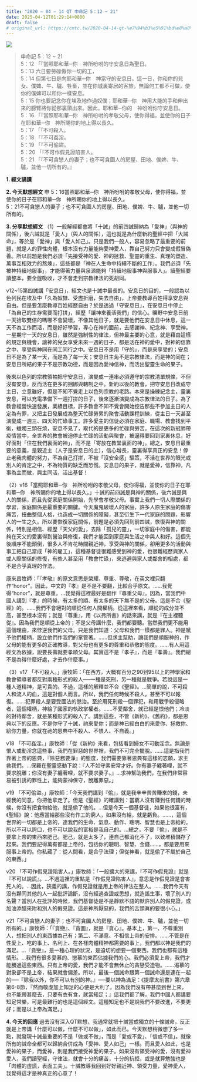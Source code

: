```yaml
---
title: "2020 – 04 – 14 QT 申命記 5：12 ~ 21"
date: 2025-04-12T01:29:14+0800
draft: false
# original_url: https://cmtc.tw/2020-04-14-qt-%e7%94%b3%e5%91%bd%e8%a8%98-5%ef%bc%9a12-21
---
```


![](/images/qt.jpg)
> 申命記 5：12 ~ 21  
> 5：12 「『當照耶和華─你　神所吩咐的守安息日為聖日。  
> 5：13 六日要勞碌做你一切的工，  
> 5：14 但第七日是向耶和華─你　神當守的安息日。這一日，你和你的兒女、僕婢、牛、驢、牲畜，並在你城裏寄居的客旅，無論何工都不可做，使你的僕婢可以和你一樣安息。  
> 5：15 你也要記念你在埃及地作過奴僕；耶和華─你　神用大能的手和伸出來的膀臂將你從那裏領出來。因此，耶和華─你的　神吩咐你守安息日。  
> 5：16 「『當照耶和華─你　神所吩咐的孝敬父母，使你得福，並使你的日子在耶和華─你　神所賜你的地上得以長久。  
> 5：17 「『不可殺人。  
> 5：18 「『不可姦淫。  
> 5：19 「『不可偷盜。  
> 5：20 「『不可作假見證陷害人。  
> 5：21 「『不可貪戀人的妻子；也不可貪圖人的房屋、田地、僕婢、牛、驢，並他一切所有的。』

**1. 經文誦讀**

**2.  今天默想經文**
申 5：16當照耶和華─你　神所吩咐的孝敬父母，使你得福，並使你的日子在耶和華─你　神所賜你的地上得以長久。  
5：21不可貪戀人的妻子；也不可貪圖人的房屋、田地、僕婢、牛、驢，並他一切所有的。

**3. 分享默想經文**
（1）一般解經都會將「十誡」的前四誡歸納為「愛神」（與神的關係），後六誡就是「愛人」（與人的關係），這也就是為什麼新約聖經中把「大誡命」，等於是「愛神」與「愛人如己」。只是我們一般人，容易忽略了最重要的前題，就是人的罪性肉體，根本沒有力量能夠愛神愛人，靠自己努力只會變成假冒偽善。所以前題是我們必須「先接受神的愛、神的拯救、聖靈的重生、真理的塑造、萬事互相效力的熬煉」，這些都是「神在人生命中持續不斷的工作」。我們必須「先被神持續地服事」，才能得著力量與泉源能夠「持續地服事神與服事人」。讀聖經要讀整本，要全盤吸收，才不會走到宗教律法的死胡同。

v12\~15第四誡講「安息日」，經文也是十誡中最長的。安息日的目的，一般認為以色列民在埃及中「久為奴隸、受盡折磨，失去自由」，上帝要教導百姓得享安息與自由。但是要怎麼教導百姓經歷自由？於是透過「守安息日」，在安息日中停止「為自己的生存需要而打拼」，經歷「讓神來養活我們」的信心。曠野中安息日前一天拾取雙倍的嗎哪不會變壞，不像其他日子，就是要他們在安息日中休息，這一天不為工作而活，而是好好學習，專心在神的面前，去感謝神、紀念神、享受神。一星期守一天的安息日，雖然是強制性的律法，但神最主要的心意，就是藉由這樣的規定與機會，讓神的兒女享受未來一週的日子，都是活在神的愛中，對神的信靠之中，享受與神同在同工同行之中。安息日不是用「守的」，而是來享受的；安息日不是為了某一天，而是為了每一天；安息日主角不是宗教律法，而是神的同在；安息日所結的果子不是宗教功德，而是因為愛神信神，而活出聖靈生命的果子。

後來以色列的宗教領袖把守安息日，演變成一連串必須遵守的宗教清單規條，不但沒有安息，反而活在更多的捆綁與轄制之中。新約以後的教會，把守安息日改成守主日，立意雖好，但是不知不覺走上以色列宗教的老路。本來是操練紀念主，靈裏安息，可以充電準備下一週打拼的日子，後來逐漸演變成為宗教律法的日子。為了教會經營快速發展，業績目標，許多教會不知不覺會開始控告那些不參加主日的人定為有罪，又把主日發展成為整天忙碌勞累的聚會活動課程訓練，從主日一天甚至演變成一週三、四天的忙碌事工。許多愛主的信徒必須在家庭、職場、教會找到平衡，蠟燭三頭在燒，安息不見了，取代的是更多的忙碌與勞苦。在這次的新冠肺帶疫情當中，全世界的教會被迫停止忙碌的活動與聚會，被逼得要回到家裏休息，好好面對「住在我們裏面的神」，而不是「寄放在教堂裏面的神」。總之，安息日最重要的意義，是親近主（人子是安息日的主），信心增長，靈裏得享真正的安息！停止老我肉體的努力，不為自己打拼，不被「沒安全感」驅策，不活在世界的眼光或別人的肯定之中，不為物質的缺乏而恐慌。安息日的果子，就是愛神，信靠神，凡事為主而做，與主同活，活出基督！

（2）v16「當照耶和華─你　神所吩咐的孝敬父母，使你得福，並使你的日子在耶和華─你　神所賜你的地上得以長久。」十誡的前四誡是與神的關係，後六誡是與人的關係，而且先從家庭關係開始，先學會孝敬父母。事實上我們一切人際關係的學習，家庭關係是最重要的關鍵。今天魔鬼破壞人的家庭，許多人原生家庭的傷害痛苦，扭曲整個人格，也造成一切關係的障礙，甚至衍生下一代家庭的問題，影響人的一生之久。所以要恢復家庭關係，前題是必須先回到前四誡，恢復與神的關係，特別是相信、經歷「天父的愛」，去除「孤兒的靈」，一切家庭中的傷害，都能夠在天父的愛裏得到醫治與修復，我們才能回到家庭與生活之中與人和好。這個先後順序不能顛倒，很多人不肯花時間親近神，享受與神的關係，卻用更多的活動與事工把自己當成「神的雇工」，這種基督徒很難感受到神的愛，也很難經歷與家人或人際關係的修復，有些人甚至用「教會忙碌」，來逃避與家人或鄰舍的相處，都不是合乎真理的作法。

康來昌牧師：「『孝敬』的原文意思是榮耀、尊重、尊敬，在英文裡只翻作“honor”。因此，中文的『孝』是不是不要翻，比較合乎原文。……我覺得“honor”，就是尊重。…我覺得這裡最好是翻作『尊重父母』。因為，當我們中國人講到『孝』的時候，有太多的順、有太多的天下無不是的父母。這是不合《聖經》的。……我們不會絕對的順從任何人間權柄。從這裡來看，順從的成分並不高，甚至根本沒有；就是『尊重』，用《以弗所書》的話來講，就是『在主裡聽從』。因為我們是順從上帝的；不是父母講什麼，我們都要聽。當然我們更不能用這個理由，來悖逆我們的父母。只是我們知道：父母和我們一樣都是罪人。神是賦予他們權柄，設立他們作我們的掌管著。……但求主幫助，讓我們是順服神的，作父母的能有更多的正確教導，對父母也有更多的尊重和恭敬的態度。……有人用這經文為依據，說要長壽就要孝順父母。其實這不是『孝子』，而是『孝壽』。我們總不是為得什麼好處，才去作什麼事。」

（3）v17 「不可殺人。」康牧師：「在西方，大概有百分之90到95以上的神學家和教會領導者都反對兩種形式的殺人──一種是死刑，另一種就是戰爭。若說這是一種人道精神，是可貴的。不過，這樣的解釋並不合《聖經》。…簡單的說，不可殺人和流人的血，這是對個人而言。所以，我們任何時候不殺人，甚至不可以報復。……犯罪殺人是要受國法的懲治。至於用死刑殺一個罪犯，和用戰爭殺侵略者，這個權柄，神給了國家的執政掌權者。……不愛鄰舍，就已經是恨他們；冷淡的對待鄰舍，就是某種形式的殺人了。講到這些，不管《新約》、《舊約》，都是恩典以下的反應。不是你守了十誡，祂來愛你；而是神已經白白的來愛你、拯救你、給你力量，你就在祂的恩典中不殺人、不恨人、不自義。」

v18 「不可姦淫。」康牧師：「從《新約》來看，包括看到婦女不可動淫念。無論是恨人或動淫念這些事，我們在罪惡的世界裡，我們不可完全擺脫。……這是指我們靠著上帝的恩典，『除惡務要淨』的態度，我們需要靠著恩典有這樣的志願，求主救我們。…保羅在聖靈感動下說：『人不如守素安常才好。你有妻子纏著哩，就不要求脫離；你沒有妻子纏著哩，就不要求妻子。』…求神幫助我們，在我們非常容易被引誘的罪性上，能夠蒙神保守，脫離罪惡。」

v19 「不可偷盜。」康牧師：「今天我們講到『偷』，就是我辛辛苦苦賺來的錢，未經我的同意，你把他拿走了。但是《聖經》的確講到：當窮人沒有賺到任何錢的時候，你沒有把食物給他，就是偷了他的。…但是今天一個基督徒，如果他很富有，《聖經》說：他應當給那些沒有作工的窮人，如果沒有給，就是虧負。……，這個世界的一切都是上帝的，連我們的生命、氣息、動作、聰明、智慧也是上帝給的。所以不可以誇口，也不可以說我的富裕是我自己的。…總之，不要『偷』，就是不要拿上帝的東西來肥己。肥己，就是太多了，連自己都消化不了，以致堆積儲存了起來。我們要記得萬有都是上帝的，包括你的聰明、智慧、金錢……，都是要用來服事上帝的。你私藏了：從人間看，是合乎法理；但從神看，就是偷了不屬於自己的東西。」

v20 「不可作假見證陷害人。」康牧師：「一般擴大的來講，『不可作假見證』就是『不可以說謊』。…不過這裡的重點是『作假見證陷害人』，意思是作假見證是會害死人的。…因此，狹義的講，作假見證就是用上帝的律法在整人。……我們今天有沒有夥同其他的人一起批評論斷，沒有經過查證或思想，就造謠生事，壞了別人的名聲？當別人在批評的時候，我們基督徒是不是靜默不語的默許別人的假見證，或加油添醋來附和別人的假見證。這是神所厭惡的，我們的舌頭眞的要很小心。」

v21「不可貪戀人的妻子；也不可貪圖人的房屋、田地、僕婢、牛、驢，並他一切所有的。」康牧師：「『貪戀』、『貪圖』，就是『貪心』。基本上，第一、不尊重別人，想把別人的東西據為己有；第二、不滿意、不相信上帝的安排。……不管是在性愛上、吃的事上、名利上、在各樣肉體精神都需要的事上，我們都以神是我們的滿足。…『貪戀』，是一種心理的狀況，是迫切的想要一個東西。我們也都有這種情形。…我們有很多愛慕的、戀慕的東西佔據我們的心。我們必須愛上帝，我們才能勝過這些東西。只有上帝的愛，我們才能不會無休止的貪戀受造物。……渴慕的對象卻不是上帝，結果就會偏差。所以，最後一個誡命跟第一個誡命還是連在一起的──『除我以外，你不可以有別的神。』──要以神為滿足：《提摩太前書》第六章第6-8節，『然而敬虔加上知足的心便是大利了。因為我們沒有帶甚麼到世上來，也不能帶甚麼去，只要有衣有食，就當知足；』這我們都了解，我們中國人都講要知足常樂，可是最難行的也是這個經文。這種知足也不是說我們不要改進，不要更好；而是以上帝為滿足。」

**4. 今天的回應**
過去沒有深入QT默想，我通常就把十誡當成獨立的十條誡命，反正就是上帝講「什麼可以做，什麼不可以做」，如此而已。今天默想稍微想了多一點，就發現十誡最重要的不是「做或不做」，而是「愛或不愛」、「信或不信」。就像所有的誡命全都可以歸納合併成為「愛神、愛人如己」一樣。而且愛人如此，也是愛神的果子，而愛神，則是我們接受神愛的果子。如果沒有領受神的愛，沒有愛神愛人，我們讀聖經，守律法，就會十分的痛苦，十分的抗拒，或是就算勉強也是「肉體的虛謊，表面工夫」。十誡教導我回到好好親近神、領受力量，愛神愛人，我覺得這才是神真正的心意了！
